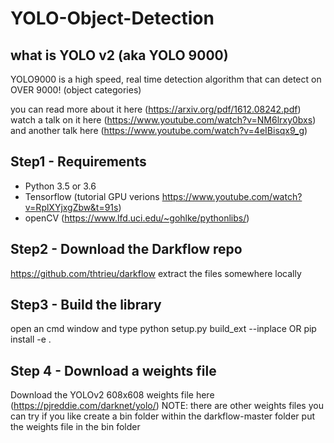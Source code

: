# YOLO-Object-Detection
## what is YOLO v2 (aka YOLO 9000)
YOLO9000 is a high speed, real time detection algorithm that can detect on OVER 9000! (object categories)

you can read more about it here (https://arxiv.org/pdf/1612.08242.pdf)
watch a talk on it here (https://www.youtube.com/watch?v=NM6lrxy0bxs)
and another talk here (https://www.youtube.com/watch?v=4eIBisqx9_g)

## Step1 - Requirements
- Python 3.5 or 3.6
- Tensorflow (tutorial GPU verions https://www.youtube.com/watch?v=RplXYjxgZbw&t=91s)
- openCV (https://www.lfd.uci.edu/~gohlke/pythonlibs/)

## Step2 - Download the Darkflow repo
https://github.com/thtrieu/darkflow
extract the files somewhere locally

## Step3 - Build the library
open an cmd window and type
python setup.py build_ext --inplace
OR
pip install -e .

## Step 4 - Download a weights file
Download the YOLOv2 608x608 weights file here (https://pjreddie.com/darknet/yolo/)
NOTE: there are other weights files you can try if you like
create a bin folder within the darkflow-master folder
put the weights file in the bin folder

